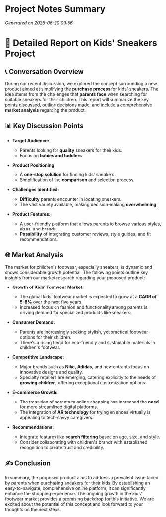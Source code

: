 # Project Notes Summary

*Generated on 2025-06-20 09:56*

# 📝 **Detailed Report on Kids' Sneakers Project**

## 📞 **Conversation Overview**
During our recent discussion, we explored the concept surrounding a new product aimed at simplifying the **purchase process** for kids' sneakers. The idea stems from the challenges that **parents face** when searching for suitable sneakers for their children. This report will summarize the key points discussed, outline decisions made, and include a comprehensive **market analysis** regarding the product.

## 📊 **Key Discussion Points**

- **Target Audience:** 
  - Parents looking for **quality** sneakers for their kids.
  - Focus on **babies and toddlers**

- **Product Positioning:**
  - A **one-stop solution** for finding kids' sneakers.
  - Simplification of the **comparison** and selection process.

- **Challenges Identified:**
  - **Difficulty** parents encounter in locating sneakers.
  - The vast variety available, making decision-making **overwhelming**.

- **Product Features:**
  - A user-friendly platform that allows parents to browse various styles, sizes, and brands.
  - **Possibility** of integrating customer reviews, style guides, and fit recommendations.

## 🌐 **Market Analysis**

The market for children's footwear, especially sneakers, is dynamic and shows considerable growth potential. The following points outline key insights from our market research regarding your proposed product:

- **Growth of Kids’ Footwear Market:**
  - The global kids' footwear market is expected to grow at a **CAGR of 5-8%** over the next five years.
  - Increased focus on fashion and functionality among parents is driving demand for specialized products like sneakers.

- **Consumer Demand:**
  - Parents are increasingly seeking stylish, yet practical footwear options for their children.
  - There's a rising trend for eco-friendly and sustainable materials in children's footwear.

- **Competitive Landscape:**
  - Major brands such as **Nike**, **Adidas**, and new entrants focus on innovative designs and quality.
  - Specialty retailers are emerging, catering explicitly to the needs of **growing children**, offering exceptional customization options.

- **E-commerce Growth:**
  - The transition of parents to online shopping has increased the **need** for more streamlined digital platforms.
  - The integration of **AR technology** for trying on shoes virtually is appealing to tech-savvy caregivers.

- **Recommendations:** 
  - Integrate features like **search filtering** based on age, size, and style.
  - Consider collaborating with children's brands with established recognition to create trust and credibility.

## ✍️ **Conclusion**
In summary, the proposed product aims to address a prevalent issue faced by parents when purchasing sneakers for their kids. By establishing an easy-to-navigate, comprehensive online platform, it can significantly enhance the shopping experience. The ongoing growth in the kids' footwear market provides a promising backdrop for this initiative. We are excited about the potential of this concept and look forward to your thoughts on the next steps.